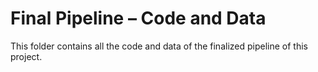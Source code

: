 # Final Pipeline – Code and Data

This folder contains all the code and data of the finalized pipeline of this project.